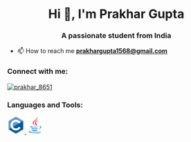 <h1 align="center">Hi 👋, I'm Prakhar Gupta</h1>
<h3 align="center">A passionate student from India</h3>

- 📫 How to reach me **prakhargupta1568@gmail.com**

<h3 align="left">Connect with me:</h3>
<p align="left">
<a href="https://www.leetcode.com/prakhar_8651" target="blank"><img align="center" src="https://raw.githubusercontent.com/rahuldkjain/github-profile-readme-generator/master/src/images/icons/Social/leet-code.svg" alt="prakhar_8651" height="30" width="40" /></a>
</p>

<h3 align="left">Languages and Tools:</h3>
<p align="left"> <a href="https://www.cprogramming.com/" target="_blank" rel="noreferrer"> <img src="https://raw.githubusercontent.com/devicons/devicon/master/icons/c/c-original.svg" alt="c" width="40" height="40"/> </a> <a href="https://www.java.com" target="_blank" rel="noreferrer"> <img src="https://raw.githubusercontent.com/devicons/devicon/master/icons/java/java-original.svg" alt="java" width="40" height="40"/> </a> </p>
